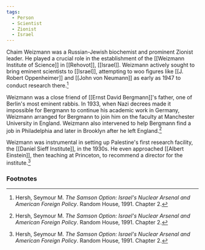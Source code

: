 ```yaml
---
tags:
  - Person
  - Scientist
  - Zionist
  - Israel
---
```

Chaim Weizmann was a Russian-Jewish biochemist and prominent Zionist leader. He played a crucial role in the establishment of the [[Weizmann Institute of Science]] in [[Rehovot]], [[Israel]]. Weizmann actively sought to bring eminent scientists to [[Israel]], attempting to woo figures like [[J. Robert Oppenheimer]] and [[John von Neumann]] as early as 1947 to conduct research there.[^1]

Weizmann was a close friend of [[Ernst David Bergmann]]'s father, one of Berlin's most eminent rabbis. In 1933, when Nazi decrees made it impossible for Bergmann to continue his academic work in Germany, Weizmann arranged for Bergmann to join him on the faculty at Manchester University in England. Weizmann also intervened to help Bergmann find a job in Philadelphia and later in Brooklyn after he left England.[^1]

Weizmann was instrumental in setting up Palestine's first research facility, the [[Daniel Sieff Institute]], in the 1930s. He even approached [[Albert Einstein]], then teaching at Princeton, to recommend a director for the institute.[^1]

### Footnotes

[^1]: Hersh, Seymour M. *The Samson Option: Israel's Nuclear Arsenal and American Foreign Policy*. Random House, 1991. Chapter 2.